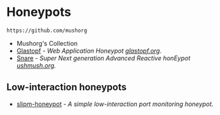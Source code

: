 # Honeypots
````
https://github.com/mushorg
````
-  Mushorg's Collection
  - [Glastopf](https://github.com/mushorg/glastopf) - _Web Application Honeypot [glastopf.org](http://glastopf.org)._
  - [Snare](https://github.com/mushorg/snare) - _Super Next generation Advanced Reactive honEypot [ushmush.org](http://mushmush.org)._
  
  ## Low-interaction honeypots
  - [slipm-honeypot](https://github.com/rshipp/slipm-honeypot) - _A simple low-interaction port monitoring honeypot._
  
  
  
  
  
  
  
  
  
